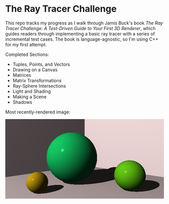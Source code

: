 The Ray Tracer Challenge
========================

This repo tracks my progress as I walk through Jamis Buck's book
*The Ray Tracer Challenge: A Test-Driven Guide to Your First 3D Renderer*, which guides readers through implementing a basic ray tracer with a series
of incremental test cases. The book is language-agnostic, so I'm using C++ for my first attempt.

Completed Sections:
-   Tuples, Points, and Vectors
-   Drawing on a Canvas
-   Matrices
-   Matrix Transformations
-   Ray-Sphere Intersections
-   Light and Shading
-   Making a Scene
-   Shadows

Most recently-rendered image:

![Sample image of spheres and shadows](images/world_demo_shadows.png)
